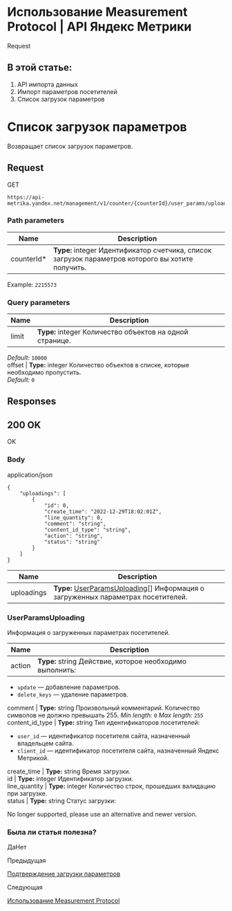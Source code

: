 # Использование Measurement Protocol | API Яндекс Метрики

Request

## В этой статье:

  1. API импорта данных
  2. Импорт параметров посетителей
  3. Список загрузок параметров

# Список загрузок параметров

Возвращает список загрузок параметров.

## [](ru/management/openapi/user_params/findAll#request)Request

GET
    
    
    https://api-metrika.yandex.net/management/v1/counter/{counterId}/user_params/uploadings
    

### [](ru/management/openapi/user_params/findAll#path-parameters)Path parameters

**Name** |  **Description**  
---|---  
counterId* |  **Type:** integer<int32> Идентификатор счетчика, список загрузок параметров которого вы хотите получить.  
Example: `2215573`  
  
### [](ru/management/openapi/user_params/findAll#query-parameters)Query parameters

**Name** |  **Description**  
---|---  
limit |  **Type:** integer<int32> Количество объектов на одной странице.  
_Default:_ `10000`  
offset |  **Type:** integer<int32> Количество объектов в списке, которые необходимо пропустить.  
_Default:_ `0`  
  
## [](ru/management/openapi/user_params/findAll#responses)Responses

## [](ru/management/openapi/user_params/findAll#200-ok)200 OK

OK

### [](ru/management/openapi/user_params/findAll#body)Body

application/json
    
    
    {
        "uploadings": [
            {
                "id": 0,
                "create_time": "2022-12-29T18:02:01Z",
                "line_quantity": 0,
                "comment": "string",
                "content_id_type": "string",
                "action": "string",
                "status": "string"
            }
        ]
    }
    

**Name** |  **Description**  
---|---  
uploadings |  **Type:** [UserParamsUploading](findall.md)[] Информация о загруженных параметрах посетителей.  
  
### [](ru/management/openapi/user_params/findAll#userparamsuploading)UserParamsUploading

Информация о загруженных параметрах посетителей.

**Name** |  **Description**  
---|---  
action |  **Type:** string Действие, которое необходимо выполнить:

  * `update` — добавление параметров.
  * `delete_keys` — удаление параметров.

  
comment |  **Type:** string Произвольный комментарий. Количество символов не должно превышать 255. _Min length:_ `0` _Max length:_ `255`  
content_id_type |  **Type:** string Тип идентификаторов посетителей:

  * `user_id` — идентификатор посетителя сайта, назначенный владельцем сайта.
  * `client_id` — идентификатор посетителя сайта, назначенный Яндекс Метрикой.

  
create_time |  **Type:** string<date-time> Время загрузки.  
id |  **Type:** integer<int64> Идентификатор загрузки.  
line_quantity |  **Type:** integer<int32> Количество строк, прошедших валидацию при загрузке.  
status |  **Type:** string Статус загрузки:

  
  
No longer supported, please use an alternative and newer version.

### Была ли статья полезна?

ДаНет

Предыдущая

[Подтверждение загрузки параметров](confirm.md)

Следующая

[Использование Measurement Protocol](../../../data-import/measurement-about.md)